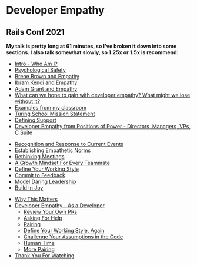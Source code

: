 <h1> Developer Empathy</h1>
<h2> Rails Conf 2021</h2>

**My talk is pretty long at 61 minutes, so I've broken it down into some sections. I also talk somewhat slowly, so 1.25x or 1.5x is recommend:**


* [Intro - Who Am I?](https://railsconf.org/watch/people/what-is-developer-empathy)
* [Psychological Safety](https://railsconf.org/watch/people/what-is-developer-empathy?t=314)
* [Brene Brown and Empathy](https://railsconf.org/watch/people/what-is-developer-empathy?t=369)
* [Ibram Kendi and Empathy](https://railsconf.org/watch/people/what-is-developer-empathy?t=444)
* [Adam Grant and Empathy](https://railsconf.org/watch/people/what-is-developer-empathy?t=533)
* [What can we hope to gain with developer empathy? What might we lose without it?](https://railsconf.org/watch/people/what-is-developer-empathy?t=609)
* [Examples from my classroom](https://railsconf.org/watch/people/what-is-developer-empathy?t=720)
* [Turing School Mission Statement](https://railsconf.org/watch/people/what-is-developer-empathy?t=1174)
* [Defining Support](https://railsconf.org/watch/people/what-is-developer-empathy?t=1195)
* [Developer Empathy from Positions of Power - Directors, Managers, VPs, C Suite](https://railsconf.org/watch/people/what-is-developer-empathy?t=1223)
 - [Recognition and Response to Current Events](https://railsconf.org/watch/people/what-is-developer-empathy?t=1322)
 - [Establishing Empathetic Norms](https://railsconf.org/watch/people/what-is-developer-empathy?t=1389)
 - [Rethinking Meetings](https://railsconf.org/watch/people/what-is-developer-empathy?t=1786)
 - [A Growth Mindset For Every Teammate](https://railsconf.org/watch/people/what-is-developer-empathy?t=2006)
 - [Define Your Working Style](https://railsconf.org/watch/people/what-is-developer-empathy?t=2144)
 - [Commit to Feedback](https://railsconf.org/watch/people/what-is-developer-empathy?t=2301)
 - [Model Daring Leadership](https://railsconf.org/watch/people/what-is-developer-empathy?t=2463)
 - [Build In Joy](https://railsconf.org/watch/people/what-is-developer-empathy?t=2701)

* [Why This Matters](https://railsconf.org/watch/people/what-is-developer-empathy?t=2767)
* [Developer Empathy - As a Developer](https://railsconf.org/watch/people/what-is-developer-empathy?t=2828)
  - [Review Your Own PRs](https://railsconf.org/watch/people/what-is-developer-empathy?t=2877)
  - [Asking For Help](https://railsconf.org/watch/people/what-is-developer-empathy?t=3009)
  - [Pairing](https://railsconf.org/watch/people/what-is-developer-empathy?t=3284)
  - [Define Your Working Style, Again](https://railsconf.org/watch/people/what-is-developer-empathy?t=3403)
  - [Challenge Your Assumptions in the Code](https://railsconf.org/watch/people/what-is-developer-empathy?t=3434)
  - [Human Time](https://railsconf.org/watch/people/what-is-developer-empathy?t=3474)
  - [More Pairing](https://railsconf.org/watch/people/what-is-developer-empathy?t=3507)
* [Thank You For Watching](https://railsconf.org/watch/people/what-is-developer-empathy?t=3624)
